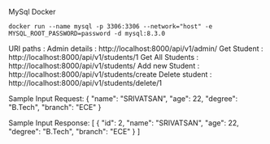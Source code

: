 MySql Docker
```
docker run --name mysql -p 3306:3306 --network="host" -e MYSQL_ROOT_PASSWORD=password -d mysql:8.3.0
```

URI paths :
Admin details : http://localhost:8000/api/v1/admin/
Get Student : http://localhost:8000/api/v1/students/1
Get All Students : http://localhost:8000/api/v1/students/
Add new Student : http://localhost:8000/api/v1/students/create
Delete student : http://localhost:8000/api/v1/students/delete/1

Sample Input Request:
{
    "name": "SRIVATSAN",
    "age": 22,
    "degree": "B.Tech",
    "branch": "ECE"
}

Sample Input Response:
[
    {
        "id": 2,
        "name": "SRIVATSAN",
        "age": 22,
        "degree": "B.Tech",
        "branch": "ECE"
    }
]